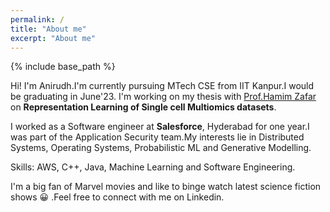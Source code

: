 ```yaml
---
permalink: /
title: "About me"
excerpt: "About me"
---
```

{% include base_path %}

Hi! I'm Anirudh.I'm currently pursuing MTech CSE  from IIT  Kanpur.I would be graduating in June'23. I'm working on my thesis with [Prof.Hamim Zafar](https://hamimzafar.wixsite.com/home) on **Representation Learning of Single cell Multiomics datasets**.

I worked as a Software engineer at **Salesforce**, Hyderabad for one year.I was part of the Application Security team.My interests lie in Distributed Systems, Operating Systems, Probabilistic ML and Generative Modelling.

Skills: AWS, C++, Java, Machine Learning and Software Engineering.

I'm a big fan of Marvel movies and like to binge watch latest science fiction shows :grinning: .Feel free to connect with me on Linkedin.

